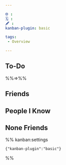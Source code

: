 ```yaml
---

🌐 : 
🗓️ : 
🖋️ : 
kanban-plugin: basic

tags:
 - Overview

---
```


## To-Do
%%=>%%


## Friends



## People I Know



## None Friends





%% kanban:settings
```
{"kanban-plugin":"basic"}
```
%%